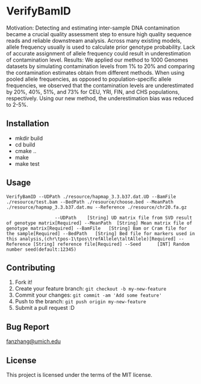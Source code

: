 # VerifyBamID

Motivation: Detecting and estimating inter-sample DNA contamination became a crucial quality assessment step to ensure high quality sequence reads and reliable downstream analysis. Across many existing models, allele frequency usually is used to calculate prior genotype probability. Lack of accurate assignment of allele frequency could result in underestimation of contamination level.
Results: We applied our method to 1000 Genomes datasets by simulating contamination levels from 1% to 20% and comparing the contamination estimates obtain from different methods. When using pooled allele frequencies, as opposed to population-specific allele frequencies, we observed that the contamination levels are underestimated by 20%, 40%, 51%, and 73% for CEU, YRI, FIN, and CHS populations, respectively. Using our new method, the underestimation bias was reduced to 2-5%.


## Installation

  - mkdir build
  - cd build
  - cmake ..
  - make
  - make test

## Usage

`VerifyBamID --UDPath ./resource/hapmap_3.3.b37.dat.UD --BamFile ./resource/test.bam --BedPath ./resource/choose.bed --MeanPath ./resource/hapmap_3.3.b37.dat.mu --Reference ./resource/chr20.fa.gz`

`                   --UDPath    [String] UD matrix file from SVD result of genotype matrix[Required]
                    --MeanPath  [String] Mean matrix file of genotype matrix[Required]
                    --BamFile   [String] Bam or Cram file for the sample[Required]
                    --BedPath   [String] Bed file for markers used in this analysis,(chr\tpos-1\tpos\trefAllele\taltAllele)[Required]
                    --Reference [String] reference file[Required]
                    --Seed      [INT] Random number seed(default:12345)
`
## Contributing

1. Fork it!
2. Create your feature branch: `git checkout -b my-new-feature`
3. Commit your changes: `git commit -am 'Add some feature'`
4. Push to the branch: `git push origin my-new-feature`
5. Submit a pull request :D

## Bug Report

fanzhang@umich.edu

## License

This project is licensed under the terms of the MIT license.
